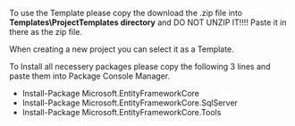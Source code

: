 To use the Template please copy the download the .zip file into **Templates\ProjectTemplates directory** and DO NOT UNZIP IT!!!! Paste it in there as the zip file.

When creating a new project you can select it as a Template.


To Install all necessery packages please copy the following 3 lines and paste them into Package Console Manager.


 - Install-Package Microsoft.EntityFrameworkCore
 - Install-Package Microsoft.EntityFrameworkCore.SqlServer
 - Install-Package Microsoft.EntityFrameworkCore.Tools
